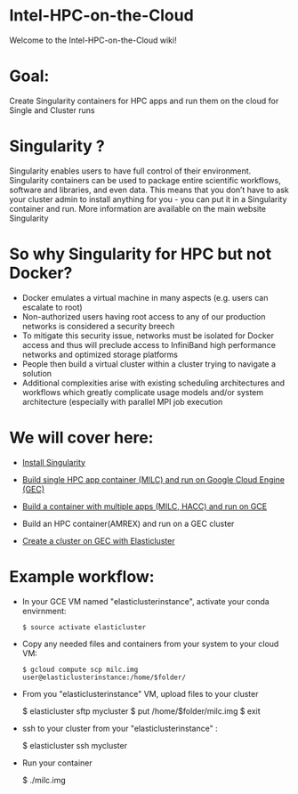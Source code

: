 # Intel-HPC-on-the-Cloud
Welcome to the Intel-HPC-on-the-Cloud wiki!

# Goal:
Create Singularity containers for HPC apps and run them on the cloud for Single and Cluster runs

# Singularity ?
Singularity enables users to have full control of their environment. Singularity containers can be used to package entire scientific workflows, software and libraries, and even data. This means that you don’t have to ask your cluster admin to install anything for you - you can put it in a Singularity container and run. More information are available on the main website Singularity

# So why Singularity for HPC  but not Docker?

* Docker emulates a virtual machine in many aspects (e.g. users can escalate to root)
* Non-authorized users having root access to any of our production networks is considered a security breech
* To mitigate this security issue, networks must be isolated for Docker access and thus will preclude access to InfiniBand high performance networks and optimized storage platforms
* People then build a virtual cluster within a cluster trying to navigate a solution
* Additional complexities arise with existing scheduling architectures and workflows which greatly complicate usage models and/or system architecture (especially with parallel MPI job execution


# We will cover here:

* [Install Singularity](https://github.intel.com/sdouyeb/Intel-on-the-Cloud/wiki/Install-Singularity)

* [Build single HPC app container (MILC) and run on Google Cloud Engine (GEC)](https://github.intel.com/sdouyeb/Intel-on-the-Cloud/wiki/Build-single-HPC-app-container-(MILC)-and-run-on-Google-Cloud-Engine-(GEC))

* [Build a container with multiple apps (MILC, HACC) and run on GCE](https://github.intel.com/sdouyeb/Intel-on-the-Cloud/wiki/Build-a-container-with-multiple-apps-(MILC,-HACC)-and-run-on-GCE)

* Build an HPC container(AMREX) and run on a GEC cluster 
* [Create a cluster on GEC with Elasticluster](https://github.intel.com/sdouyeb/Intel-on-the-Cloud/wiki/Create-a-cluster-on-GEC-with-Elasticluster)

# Example workflow:
 * In your GCE VM named "elasticlusterinstance", activate your conda envirnment:
 
       $ source activate elasticluster
   
  * Copy any needed files and containers from your system to your cloud VM:
  
    	$ gcloud compute scp milc.img user@elasticlusterinstance:/home/$folder/

  * From you "elasticlusterinstance" VM, upload files to your cluster
  
       $ elasticluster sftp mycluster
       $ put /home/$folder/milc.img
       $ exit

  * ssh to your cluster from your "elasticlusterinstance" :
  
     $ 	elasticluster ssh mycluster

   * Run your container
   
     $ ./milc.img
